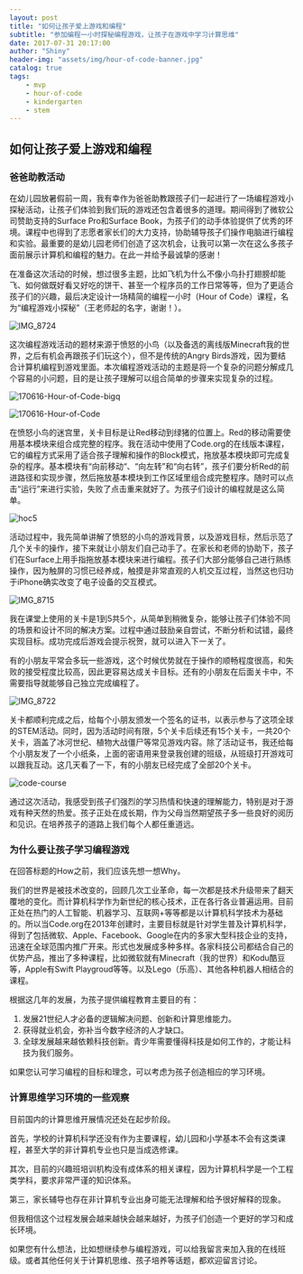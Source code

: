 ```yaml
---
layout: post
title: "如何让孩子爱上游戏和编程"
subtitle: "参加编程一小时探秘编程游戏，让孩子在游戏中学习计算思维"
date: 2017-07-31 20:17:00
author: "Shiny"
header-img: "assets/img/hour-of-code-banner.jpg"
catalog: true
tags:
    - mvp
    - hour-of-code
    - kindergarten
    - stem
---
```


## 如何让孩子爱上游戏和编程

### 爸爸助教活动

在幼儿园放暑假前一周，我有幸作为爸爸助教跟孩子们一起进行了一场编程游戏小探秘活动，让孩子们体验到我们玩的游戏还包含着很多的道理。期间得到了微软公司赞助支持的Surface Pro和Surface Book，为孩子们的动手体验提供了优秀的环境。课程中也得到了志愿者家长们的大力支持，协助辅导孩子们操作电脑进行编程和实验。最重要的是幼儿园老师们创造了这次机会，让我可以第一次在这么多孩子面前展示计算机和编程的魅力。在此一并给予最诚挚的感谢！

在准备这次活动的时候，想过很多主题，比如飞机为什么不像小鸟扑打翅膀却能飞、如何做既好看又好吃的饼干、甚至一个程序员的工作日常等等，但为了更适合孩子们的兴趣，最后决定设计一场精简的编程一小时（Hour of Code）课程，名为“编程游戏小探秘”（王老师起的名字，谢谢！）。

![IMG_8724](../../../../../Documents/幼儿园/爸爸助教/Photos/IMG_8724.JPG)

这次编程游戏活动的题材来源于愤怒的小鸟（以及备选的离线版Minecraft我的世界，之后有机会再跟孩子们玩这个），但不是传统的Angry Birds游戏，因为要结合计算机编程到游戏里面。本次编程游戏活动的主题是将一个复杂的问题分解成几个容易的小问题，目的是让孩子理解可以组合简单的步骤来实现复杂的过程。

![170616-Hour-of-Code-bigq](../../../../../Documents/幼儿园/爸爸助教/170616-Hour-of-Code-bigq.jpg)

![170616-Hour-of-Code](../../../../../Documents/幼儿园/爸爸助教/170616-Hour-of-Code.jpg)

在愤怒小鸟的迷宫里，关卡目标是让Red移动到绿猪的位置上。Red的移动需要使用基本模块来组合成完整的程序。我在活动中使用了Code.org的在线版本课程，它的编程方式采用了适合孩子理解和操作的Block模式，拖放基本模块即可完成复杂的程序。基本模块有“向前移动“、“向左转”和“向右转”，孩子们要分析Red的前进路径和实现步骤，然后拖放基本模块到工作区域里组合成完整程序。随时可以点击“运行”来进行实验，失败了点击重来就好了。为孩子们设计的编程就是这么简单。

![hoc5](../../../../../Documents/幼儿园/爸爸助教/resources/hoc5.jpg)

活动过程中，我先简单讲解了愤怒的小鸟的游戏背景，以及游戏目标，然后示范了几个关卡的操作，接下来就让小朋友们自己动手了。在家长和老师的协助下，孩子们在Surface上用手指拖放基本模块来进行编程。孩子们大部分能够自己进行熟练操作，因为触屏的习惯已经养成，触摸是非常直观的人机交互过程，当然这也归功于iPhone确实改变了电子设备的交互模式。

![IMG_8715](../../../../../Documents/幼儿园/爸爸助教/Photos/IMG_8715.JPG)

我在课堂上使用的关卡是1到5共5个，从简单到稍微复杂，能够让孩子们体验不同的场景和设计不同的解决方案。过程中通过鼓励亲自尝试，不断分析和试错，最终实现目标。成功完成后游戏会提示祝贺，就可以进入下一关了。

有的小朋友平常会多玩一些游戏，这个时候优势就在于操作的顺畅程度很高，和失败的接受程度比较高，因此更容易达成关卡目标。还有的小朋友在后面关卡中，不需要指导就能够自己独立完成编程了。

![IMG_8722](../../../../../Documents/幼儿园/爸爸助教/Photos/IMG_8722.JPG)

关卡都顺利完成之后，给每个小朋友颁发一个签名的证书，以表示参与了这项全球的STEM活动。同时，因为活动时间有限，5个关卡后续还有15个关卡，一共20个关卡，涵盖了冰河世纪、植物大战僵尸等常见游戏内容。除了活动证书，我还给每个小朋友发了一个小纸条，上面的密语用来登录我创建的班级，从班级打开游戏可以跟我互动。这几天看了一下，有的小朋友已经完成了全部20个关卡。

![code-course](../../../../../Documents/幼儿园/爸爸助教/Photos/code-course.png)

通过这次活动，我感受到孩子们强烈的学习热情和快速的理解能力，特别是对于游戏有种天然的热爱。孩子正处在成长期，作为父母当然期望孩子多一些良好的阅历和见识。在培养孩子的道路上我们每个人都任重道远。

### 为什么要让孩子学习编程游戏

在回答标题的How之前，我们应该先想一想Why。

我们的世界是被技术改变的，回顾几次工业革命，每一次都是技术升级带来了翻天覆地的变化。而计算机科学作为新世纪的核心技术，正在各行各业普遍运用。目前正处在热门的人工智能、机器学习、互联网+等等都是以计算机科学技术为基础的。所以当Code.org在2013年创建时，主要目标就是针对学生普及计算机科学，得到了包括微软、Apple、Facebook、Google在内的多家大型科技企业的支持，迅速在全球范围内推广开来。形式也发展成多种多样。各家科技公司都结合自己的优势产品，推出了多种课程，比如微软就有Minecraft（我的世界）和Kodu酷豆等，Apple有Swift Playgroud等等。以及Lego（乐高）、其他各种机器人相结合的课程。

根据这几年的发展，为孩子提供编程教育主要目的有：

1. 发展21世纪人才必备的逻辑解决问题、创新和计算思维能力。
2. 获得就业机会，弥补当今数字经济的人才缺口。
3. 全球发展越来越依赖科技创新。青少年需要懂得科技是如何工作的，才能让科技为我们服务。

如果您认可学习编程的目标和理念，可以考虑为孩子创造相应的学习环境。

### 计算思维学习环境的一些观察

目前国内的计算思维开展情况还处在起步阶段。

首先，学校的计算机科学还没有作为主要课程，幼儿园和小学基本不会有这类课程，甚至大学的非计算机专业也只是当成选修课。

其次，目前的兴趣班培训机构没有成体系的相关课程，因为计算机科学是一个工程类学科，要求非常严谨的知识体系。

第三，家长辅导也存在非计算机专业出身可能无法理解和给予很好解释的现象。

但我相信这个过程发展会越来越快会越来越好，为孩子们创造一个更好的学习和成长环境。

如果您有什么想法，比如想继续参与编程游戏，可以给我留言来加入我的在线班级。或者其他任何关于计算机思维、孩子培养等话题，都欢迎留言讨论。


